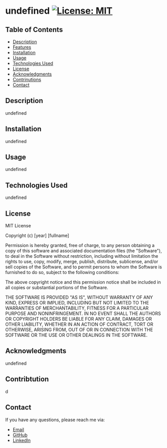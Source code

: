 # undefined [![License: MIT](https://img.shields.io/badge/License-MIT-yellow.svg)](https://opensource.org/licenses/MIT)



## Table of Contents

- [Description](#description)
- [Features](#features)
- [Installation](#installation)
- [Usage](#usage)
- [Technologies Used](#technologies-used)
- [License](#license)
- [Acknowledgments](#acknowledgments)
- [Contrinutions](#contrinutions)
- [Contact](#contact)


## Description
undefined


## Installation
undefined


## Usage
undefined  


## Technologies Used
undefined    


## License
MIT License

Copyright (c) [year] [fullname]

Permission is hereby granted, free of charge, to any person obtaining a copy
of this software and associated documentation files (the "Software"), to deal
in the Software without restriction, including without limitation the rights
to use, copy, modify, merge, publish, distribute, sublicense, and/or sell
copies of the Software, and to permit persons to whom the Software is
furnished to do so, subject to the following conditions:

The above copyright notice and this permission notice shall be included in all
copies or substantial portions of the Software.

THE SOFTWARE IS PROVIDED "AS IS", WITHOUT WARRANTY OF ANY KIND, EXPRESS OR
IMPLIED, INCLUDING BUT NOT LIMITED TO THE WARRANTIES OF MERCHANTABILITY,
FITNESS FOR A PARTICULAR PURPOSE AND NONINFRINGEMENT. IN NO EVENT SHALL THE
AUTHORS OR COPYRIGHT HOLDERS BE LIABLE FOR ANY CLAIM, DAMAGES OR OTHER
LIABILITY, WHETHER IN AN ACTION OF CONTRACT, TORT OR OTHERWISE, ARISING FROM,
OUT OF OR IN CONNECTION WITH THE SOFTWARE OR THE USE OR OTHER DEALINGS IN THE
SOFTWARE. 

## Acknowledgments
undefined 


## Contribtution
d


## Contact
If you have any questions, please reach me via:

- [Email](wsdf)
- [GitHub](undefined)
- [LinkedIn](undefined)


